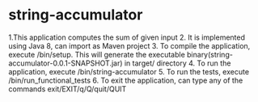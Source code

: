 # string-accumulator
1.This application computes the sum of given input
2. It is implemented using Java 8, can import as Maven project
3. To compile the application, execute /bin/setup. This will generate the executable binary(string-accumulator-0.0.1-SNAPSHOT.jar) in target/ directory
4. To run the application, execute /bin/string-accumulator
5. To run the tests, execute /bin/run_functional_tests
6. To exit the application, can type any of the commands exit/EXIT/q/Q/quit/QUIT
